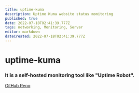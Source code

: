 ```yaml
---
title: uptime-kuma
description: Uptime Kuma website status monitoring
published: true
date: 2022-07-18T02:41:39.777Z
tags: networking, Monitoring, Server
editor: markdown
dateCreated: 2022-07-18T02:41:39.777Z
---
```

# uptime-kuma
### It is a self-hosted monitoring tool like "Uptime Robot".
[GitHub Repo](https://github.com/louislam/uptime-kuma)